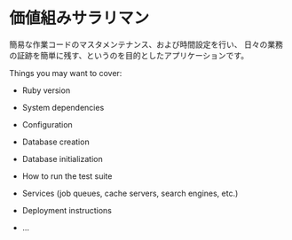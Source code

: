 # 価値組みサラリマン

簡易な作業コードのマスタメンテナンス、および時間設定を行い、
日々の業務の証跡を簡単に残す、というのを目的としたアプリケーションです。

Things you may want to cover:

* Ruby version

* System dependencies

* Configuration

* Database creation

* Database initialization

* How to run the test suite

* Services (job queues, cache servers, search engines, etc.)

* Deployment instructions

* ...
